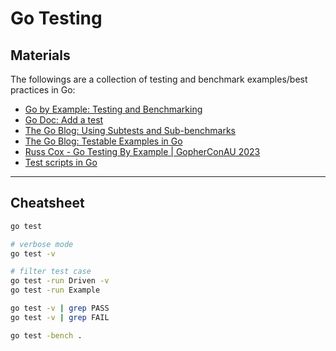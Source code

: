 # Go Testing

## Materials

The followings are a collection of testing and benchmark examples/best practices in Go:

- [Go by Example: Testing and Benchmarking](https://gobyexample.com/testing-and-benchmarking)
- [Go Doc: Add a test](https://go.dev/doc/tutorial/add-a-test)
- [The Go Blog: Using Subtests and Sub-benchmarks](https://go.dev/blog/subtests)
- [The Go Blog: Testable Examples in Go](https://go.dev/blog/examples)
- [Russ Cox - Go Testing By Example | GopherConAU 2023](https://www.youtube.com/watch?v=1-o-iJlL4ak)
- [Test scripts in Go](https://bitfieldconsulting.com/golang/test-scripts)

---

## Cheatsheet

```bash
go test

# verbose mode
go test -v

# filter test case
go test -run Driven -v
go test -run Example

go test -v | grep PASS
go test -v | grep FAIL

go test -bench .
```
